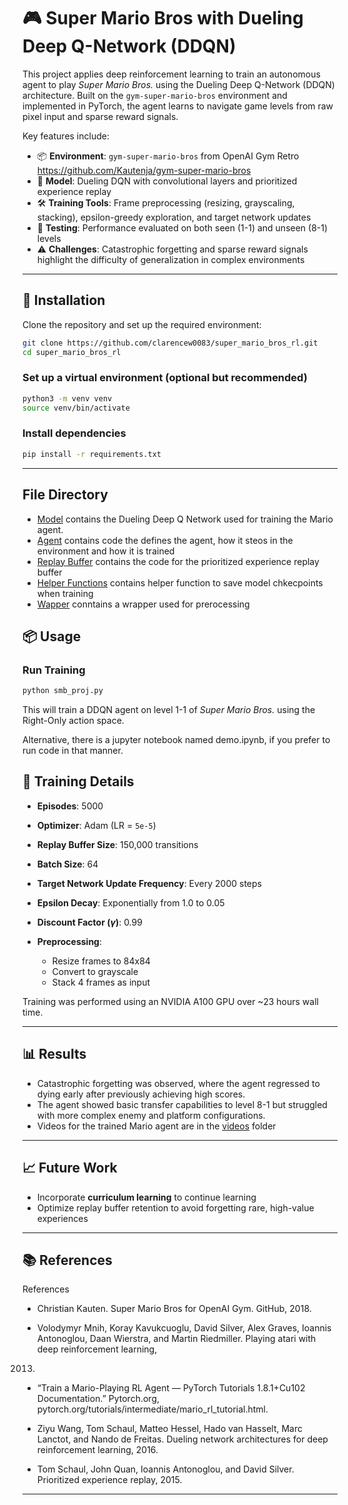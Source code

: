 # 🎮 Super Mario Bros with Dueling Deep Q-Network (DDQN)

This project applies deep reinforcement learning to train an autonomous agent to play *Super Mario Bros.* using the Dueling Deep Q-Network (DDQN) architecture. Built on the `gym-super-mario-bros` environment and implemented in PyTorch, the agent learns to navigate game levels from raw pixel input and sparse reward signals.

Key features include:

* 📦 **Environment**: `gym-super-mario-bros` from OpenAI Gym Retro https://github.com/Kautenja/gym-super-mario-bros
* 🧠 **Model**: Dueling DQN with convolutional layers and prioritized experience replay
* 🛠️ **Training Tools**: Frame preprocessing (resizing, grayscaling, stacking), epsilon-greedy exploration, and target network updates
* 🧪 **Testing**: Performance evaluated on both seen (1-1) and unseen (8-1) levels
* ⚠️ **Challenges**: Catastrophic forgetting and sparse reward signals highlight the difficulty of generalization in complex environments

---

## 🚀 Installation

Clone the repository and set up the required environment:

```bash
git clone https://github.com/clarencew0083/super_mario_bros_rl.git
cd super_mario_bros_rl
```

### Set up a virtual environment (optional but recommended)

```bash
python3 -m venv venv
source venv/bin/activate
```

### Install dependencies

```bash
pip install -r requirements.txt
```

---

## File Directory ##
* [Model](ddqn.py) contains the Dueling Deep Q Network used for training the Mario agent. 
* [Agent](agent.py) contains code the defines the agent, how it steos in the environment and how it is trained 
* [Replay Buffer](replay_buffer.py) contains the code for the prioritized experience replay buffer
* [Helper Functions](ulility.py) contains helper function to save model chkecpoints when training
* [Wapper](ulility.py) conntains a wrapper used for prerocessing

## 📦 Usage

### Run Training

```bash
python smb_proj.py
```

This will train a DDQN agent on level 1-1 of *Super Mario Bros.* using the Right-Only action space.

Alternative, there is a jupyter notebook named demo.ipynb, if you prefer to run code in that manner.



## 🧠 Training Details

* **Episodes**: 5000
* **Optimizer**: Adam (LR = `5e-5`)
* **Replay Buffer Size**: 150,000 transitions
* **Batch Size**: 64
* **Target Network Update Frequency**: Every 2000 steps
* **Epsilon Decay**: Exponentially from 1.0 to 0.05
* **Discount Factor ($\gamma$)**: 0.99
* **Preprocessing**:

  * Resize frames to 84x84
  * Convert to grayscale
  * Stack 4 frames as input

Training was performed using an NVIDIA A100 GPU over \~23 hours wall time.

---

## 📊 Results

* Catastrophic forgetting was observed, where the agent regressed to dying early after previously achieving high scores.
* The agent showed basic transfer capabilities to level 8-1 but struggled with more complex enemy and platform configurations.
* Videos for the trained Mario agent are in the [videos](videos/) folder

---

## 📈 Future Work

* Incorporate **curriculum learning** to continue learning
* Optimize replay buffer retention to avoid forgetting rare, high-value experiences

---

## 📚 References

References

* Christian Kauten. Super Mario Bros for OpenAI Gym. GitHub, 2018.

* Volodymyr Mnih, Koray Kavukcuoglu, David Silver, Alex Graves, Ioannis Antonoglou,
Daan Wierstra, and Martin Riedmiller. Playing atari with deep reinforcement learning,
2013. 

* “Train a Mario-Playing RL Agent — PyTorch Tutorials 1.8.1+Cu102 Documentation.” Pytorch.org, pytorch.org/tutorials/intermediate/mario_rl_tutorial.html.

* Ziyu Wang, Tom Schaul, Matteo Hessel, Hado van Hasselt, Marc Lanctot, and Nando de Freitas. Dueling network architectures for deep reinforcement learning, 2016.

* Tom Schaul, John Quan, Ioannis Antonoglou, and David Silver. Prioritized experience replay, 2015.


---

